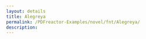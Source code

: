 ```yaml
---
layout: details
title: Alegreya
permalink: /PDFreactor-Examples/novel/fnt/Alegreya/
description: 
---
```





